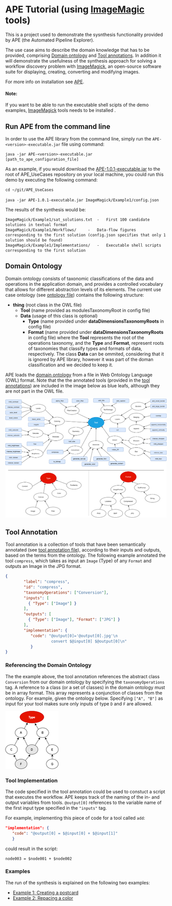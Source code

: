 # APE Tutorial (using [ImageMagic](https://imagemagick.org/index.php) tools)

This is a project used to demonstrate the sysnthesis functionality provided by APE (the Automated Pipeline Explorer).

The use case aims to describe the domain knowledge that has to be provided, comprising [Domain ontology](#domain-ontology) and [Tool annotations](#tool-annotation). In addition it will demonstrate the usefulness of the synthesis approach for solving a workflow discovery problem with [ImageMagick](https://imagemagick.org/index.php), an open-source software suite for displaying, creating, converting and modifying images.

For more info on installation see [APE](https://github.com/sanctuuary/APE).

#### Note: 
If you want to be able to run the executable shell scipts of the demo examples, [ImageMagick](https://imagemagick.org/index.php) tools needs to be installed .

## Run APE from the command line
In order to use the APE library from the command line, simply run the `APE-<version>-executable.jar` file using command:


    java -jar APE-<version>-executable.jar [path_to_ape_configuration_file]
    

As an example, if you would download the [APE-1.0.1-executable.jar](https://repo.maven.apache.org/maven2/io/github/sanctuuary/APE/1.0.1/APE-1.0.1-executable.jar) to the root of APE_UseCases repository on your local machine, you could run this demo by executing the following command:


    cd ~/git/APE_UseCases
    
    java -jar APE-1.0.1-executable.jar ImageMagick/Example1/config.json

The results of the synthesis would be:

	ImageMagick/Example1/sat_solutions.txt	-	First 100 candidate solutions in textual format
	ImageMagick/Example1/Workflows/		-	Data-flow figures corresponding to the first solution (config.json specifies that only 1 solution should be found)
	ImageMagick/Example1/Implementations/	-	Executable shell scripts corresponding to the first solution


## Domain Ontology
Domain ontology consists of taxonomic classifications of the data and operations in the application domain, and provides a controlled  vocabulary  that  allows  for  different  abstraction  levels  of  its  elements. The current use case ontology (see [ontology file](imagemagick_taxonomy.owl)) contains the following structure:
- **thing** (root class in the OWL file)
  - **Tool** (name provided as modulesTaxonomyRoot in config file)
  - **Data** (usage of this class is optional)
     -  **Type** (name provided under **dataDimensionsTaxonomyRoots** in config file)
     - **Format** (name provided under **dataDimensionsTaxonomyRoots** in config file)
where the **Tool** represents the root of the operations taxonomy, and the **Type** and **Format**, represent roots of taxonomies that classify types and formats of data, respectively. The class **Data** can be ommited, considering that it is ignored by APE library, however it was part of the doman classification and we decided to keep it. 

APE loads the [domain ontology](imagemagick_taxonomy.owl) from a file in Web Ontology Language (OWL) format. Note that the the annotated tools (provided in the [tool annotations](#tool-annotation)) are included in the image below as blue leafs, although they are not part in the OWL file.

![](images/ImageMagick_Taxonomy.png)

## Tool Annotation
Tool annotation is a collection of tools that have been semantically annotated (see [tool annotation file](tool_annotations.json)), according to their inputs and outputs, based on the terms from the ontology. The following example annotated the tool `compress`, which takes as input an `Image` (Type) of any `Format` and outputs an Image in the JPG format.

```json
{
        "label": "compress",
        "id": "compress",
        "taxonomyOperations": ["Conversion"],
        "inputs": [
          { "Type": ["Image"] }
        ],
        "outputs": [
          { "Type": ["Image"], "Format": ["JPG"] }
        ],
        "implementation": { 
           "code": "@output[0]='@output[0].jpg'\n
                    convert $@input[0] $@output[0]\n" 
           }
}
```

### Referencing the Domain Ontology
The the example above, the tool annotation references the abstract class `Conversion` from our domain ontology by specifying the `taxonomyOperations` tag.
A reference to a class (or a set of classes) in the domain ontology must be in array format. This array represents a conjunction of classes from the ontology. For example, given the ontology below. Specifying `["A", "B"]` as input for your tool makes sure only inputs of type `D` and `F` are allowed.

![](images/TypesTaxonomy.png)

### Tool Implementation
The code specified in the tool annotation could be used to constuct a script that executes the workflow.
APE keeps track of the naming of the in- and output variables from tools. `@output[0]` references to the variable name of the first input type specified in the `"inputs"` tag.

For example, implementing this piece of code for a tool called `add`:
```json
"implementation": {
   "code": "@output[0] = $@input[0] + $@input[1]"
   }
```
could result in the script:
```text
node003 = $node001 + $node002
```

### Examples
The run of the synthesis is explained on the following two examples:
- [Example 1: Creating a postcard](Example1)
- [Example 2: Repacing a color](Example2)
